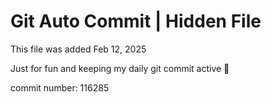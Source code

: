 # Git Auto Commit | Hidden File

This file was added Feb 12, 2025

Just for fun and keeping my daily git commit active 🤪

commit number: 116285
